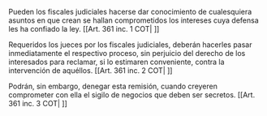 Pueden los fiscales judiciales hacerse dar conocimiento de cualesquiera asuntos en que crean se hallan comprometidos los intereses cuya defensa les ha confiado la ley. [[Art. 361 inc. 1 COT| ]]

Requeridos los jueces por los fiscales judiciales, deberán hacerles pasar inmediatamente el respectivo proceso, sin perjuicio del derecho de los interesados para reclamar, si lo estimaren conveniente, contra la intervención de aquéllos. [[Art. 361 inc. 2 COT| ]]

Podrán, sin embargo, denegar esta remisión, cuando creyeren comprometer con ella el sigilo de negocios que deben ser secretos. [[Art. 361 inc. 3 COT| ]]